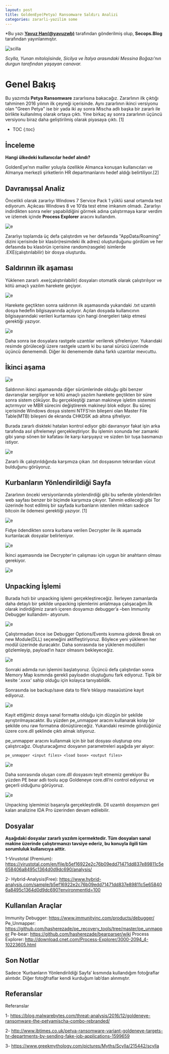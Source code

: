 ```yaml
---
layout: post
title: GoldenEye(Petya) Ransomware Saldırı Analizi
categories: zararli-yazilim some
---
```


*Bu yazı **[Yavuz Han(@yavuzwb)](https://twitter.com/yavuzwb)** tarafından gönderilmiş olup, **Secops.Blog** tarafından yayınlanmıştır.  

![scilla](/../post_images/petya/scilla.jpg)

*Scylla, Yunan mitolojisinde, Sicilya ve İtalya arasındaki Messina Boğazı'nın durgun tarafından yaşayan canavar.*

# Genel Bakış

Bu yazımda **Petya Ransomware** zararlısına bakacağız. Zararlının ilk çıktığı tahminen 2016 yılının ilk çeyreği içerisinde. Aynı zararlının ikinci versiyonu olan "Green Petya" ise bir yada iki ay sonra Mischa adlı başka bir zararlı ile birlikte kullanılmış olarak ortaya çıktı. Yine birkaç ay sonra zararlının üçüncü versiyonu biraz daha geliştirilmiş olarak piyasaya çıktı. [1]


* TOC
{:toc}

## İnceleme

**Hangi ülkedeki kullanıcılar hedef alındı?**

GoldenEye’nın mailler yoluyla özellikle Almanca konuşan kullanıcıları ve Almanya merkezli şirketlerin HR departmanlarını hedef aldığı belirtiliyor.[2]

## Davranışsal Analiz

Öncelikli olarak zararlıyı Windows 7 Service Pack 1 yüklü sanal ortamda test ediyorum. Açıkcası Windows 8 ve 10’da test etme imkanım olmadı. Zararlıyı indirdikten sonra neler yapabildiğini görmek adına çalıştırmaya karar verdim ve izlemek içinde **Process Explorer** aracını kullandım.

![e](/../post_images/petya/1.png)

Zararlıyı toplamda üç defa çalıştırdım ve her defasında "AppData/Roaming" dizini içerisinde bir klasör(resimdeki ilk adres) oluşturduğunu gördüm ve her defasında bu klasörün içerisine random(rasgele) isimlerde .EXE(çalıştırılabilir) bir dosya oluşturdu.

## Saldırının ilk aşaması

Yüklenen zararlı .exe(çalıştırılabilir) dosyaları otomatik olarak çalıştırılıyor ve kötü amaçlı yazılım harekete geçiyor. 

![e](/../post_images/petya/2.png)

Harekete geçtikten sonra saldırının ilk aşamasında yukarıdaki .txt uzantılı dosya hedefin bilgisayarında açılıyor. Açılan dosyada kullanıcının bilgisayarındaki verileri kurtarması için hangi önergeleri takip etmesi gerektiği yazıyor.

![e](/../post_images/petya/3.png)

Daha sonra ise dosyalara rastgele uzantılar verilerek şifreleniyor. Yukarıdaki resimde görüleceği üzere rastgele uzantı ki bu sanal sürücü üzerinde üçüncü denememdi. Diğer iki denememde daha farklı uzantılar mevcuttu.

## İkinci aşama

![e](/../post_images/petya/4.png) 

Saldırının ikinci aşamasında diğer sürümlerinde olduğu gibi benzer davranışlar sergiliyor ve kötü amaçlı yazılım harekete geçtikten bir süre sonra sistem çöküyor. Bu gerçekleştiği zaman makineye işletim sistemini açtırmıyor ve MBR sürecini değiştirerek makineyi blok ediyor. Bu süreç içerisinde Windows dosya sistemi NTFS’nin bileşeni olan Master File Table(MTB) bileşeni de ekranda CHKDSK adı altına şifreliyor.

Burada zararlı diskteki hataları kontrol ediyor gibi davranıyor fakat işin arka tarafında asıl şifrelemeyi gerçekleştiriyor. Bu işlemin sonunda her zamanki gibi yanıp sönen bir kafatası ile karşı karşıyayız ve sizden bir tuşa basmanızı istiyor. 

![e](/../post_images/petya/5.png)

Zararlı ilk çalıştırıldığında karşımıza çıkan .txt dosyasının tekrardan vücut bulduğunu görüyoruz.

## Kurbanların Yönlendirildiği Sayfa

Zararlının önceki versiyonlarında yönlendirdiği gibi bu seferde yönlendirilen web sayfası benzer bir biçimde karşımıza çıkıyor. Tahmin edileceği gibi Tor üzerinde host edilmiş bir sayfada kurbanların istenilen miktarı sadece bitcoin ile ödemesi gerektiği yazıyor. [1]

![e](/../post_images/petya/6.png)

Fidye ödendikten sonra kurbana verilen Decrypter ile ilk aşamada  kurtarılacak dosyalar belirleniyor.

![e](/../post_images/petya/7.png)

İkinci aşamasında ise Decrypter’ın çalışması için uygun bir anahtarın olması gerekiyor.

![e](/../post_images/petya/8.png)

## Unpacking İşlemi

Burada hızlı bir unpacking işlemi gerçekleştireceğiz. İlerleyen zamanlarda daha detaylı bir şekilde unpacking işlemlerini anlatmaya çalışacağım.İlk olarak indirdiğimiz zararlı içeren dosyamızı debugger’a –ben Immunity Debugger kullandım- atıyorum. 

![e](/../post_images/petya/9.png)

Çalıştırmadan önce ise Debugger Options/Events kısmına giderek Break on new Module(DLL) seçeneğini aktifleştiriyoruz. Böylece yeni yüklenen her modül üzerinde duracaktır. Daha sonrasında ise yüklenen modülleri gözlemleyip, payload’ın hazır olmasını bekleyeceğiz.

![e](/../post_images/petya/10.png)

Sonraki adımda run işlemini başlatıyoruz. Üçüncü defa çalıştırdan sonra Memory Map kısmında gerekli payloadın oluştuğunu fark ediyoruz. Tipik bir kesite ‘.xxxx’ sahip olduğu için kolayca tanıyabildik.

Sonrasında ise backup/save data to file’e tıklayıp masaüstüne kayıt ediyoruz.

![e](/../post_images/petya/11.png)

Kayit ettiğimiz dosya sanal formatta olduğu için düzgün bir şekilde ayrıştırılmayacaktır. Bu yüzden pe_unmapper aracını kullanarak kolay bir şekilde onu raw formatına dönüştüreceğiz. Yukarıdaki resimde gördüğünüz üzere core.dll şeklinde çıktı almak istiyoruz.

pe_unmapper aracını kullanmak için bir bat dosyası oluşturup onu çalıştırcağız. Oluşturacağımız dosyanın parametreleri aşağıda yer alıyor:

```
pe_unmapper <input files> <load base> <output files>
```

![e](/../post_images/petya/12.png)

Daha sonrasında oluşan core.dll dosyasını teyit etmemiz gerekiyor Bu yüzden PE bear adlı toolu açıp Goldeneye core.dll’ni control ediyoruz ve geçerli olduğunu görüyoruz.

![e](/../post_images/petya/13.png)


Unpacking işlemimizi başarıyla gerçekleştirdik. Dll uzantılı dosyamızın geri kalan analizine IDA Pro üzerinden devam edilebilir.

## Dosyalar
**Aşağıdaki dosyalar zararlı yazılım içermektedir. Tüm dosyaları sanal makine üzerinde çalıştırmanızı tavsiye ederiz, bu konuyla ilgili tüm sorumluluk kullanıcıya aittir.**

1-Virustotal (Premium): https://virustotal.com/en/file/b5ef16922e2c76b09edd71471dd837e89811c5e658406a8495c1364d0d9dc690/analysis/

2- Hybrid-Analysis(Free): https://www.hybrid-analysis.com/sample/b5ef16922e2c76b09edd71471dd837e89811c5e658406a8495c1364d0d9dc690?environmentId=100

## Kullanılan Araçlar

Immunity Debugger: https://www.immunityinc.com/products/debugger/
Pe_Unmapper: https://github.com/hasherezade/pe_recovery_tools/tree/master/pe_unmapper
Pe-bear: https://github.com/hasherezade/bearparser/wiki
Process Explorer: http://download.cnet.com/Process-Explorer/3000-2094_4-10223605.html

## Son Notlar

Sadece ‘Kurbanların Yönlendirildiği Sayfa’  kısmında kullandığım fotoğraflar alıntıdır. Diğer fotoğfraflar kendi kurduğum lab’dan alınmıştır.

## Referanslar

Referanslar

1- https://blog.malwarebytes.com/threat-analysis/2016/12/goldeneye-ransomware-the-petyamischa-combo-rebranded/

2- http://www.ibtimes.co.uk/petya-ransomware-variant-goldeneye-targets-hr-departments-by-sending-fake-job-applications-1599659

3- https://www.greekmythology.com/pictures/Myths/Scylla/215442/scylla

